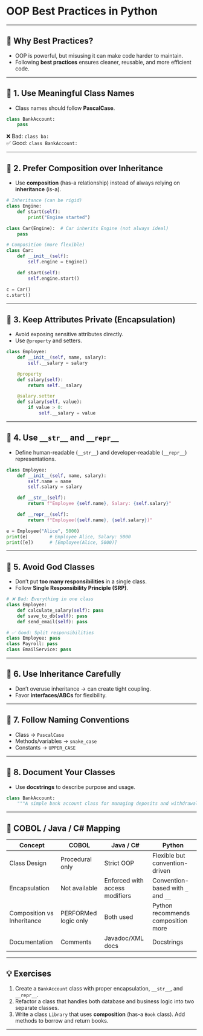 # OOP Best Practices in Python

---

## 🔹 Why Best Practices?
- OOP is powerful, but misusing it can make code harder to maintain.  
- Following **best practices** ensures cleaner, reusable, and more efficient code.  

---

## 🔹 1. Use Meaningful Class Names
- Class names should follow **PascalCase**.  
```python
class BankAccount:  
    pass
```

❌ Bad: `class ba:`  
✅ Good: `class BankAccount:`  

---

## 🔹 2. Prefer Composition over Inheritance
- Use **composition** (has-a relationship) instead of always relying on **inheritance** (is-a).  

```python
# Inheritance (can be rigid)
class Engine:
    def start(self):
        print("Engine started")

class Car(Engine):  # Car inherits Engine (not always ideal)
    pass

# Composition (more flexible)
class Car:
    def __init__(self):
        self.engine = Engine()

    def start(self):
        self.engine.start()

c = Car()
c.start()
```

---

## 🔹 3. Keep Attributes Private (Encapsulation)
- Avoid exposing sensitive attributes directly.  
- Use `@property` and setters.  

```python
class Employee:
    def __init__(self, name, salary):
        self.__salary = salary

    @property
    def salary(self):
        return self.__salary

    @salary.setter
    def salary(self, value):
        if value > 0:
            self.__salary = value
```

---

## 🔹 4. Use `__str__` and `__repr__`
- Define human-readable (`__str__`) and developer-readable (`__repr__`) representations.  

```python
class Employee:
    def __init__(self, name, salary):
        self.name = name
        self.salary = salary

    def __str__(self):
        return f"Employee {self.name}, Salary: {self.salary}"

    def __repr__(self):
        return f"Employee({self.name}, {self.salary})"

e = Employee("Alice", 5000)
print(e)        # Employee Alice, Salary: 5000
print([e])      # [Employee(Alice, 5000)]
```

---

## 🔹 5. Avoid God Classes
- Don’t put **too many responsibilities** in a single class.  
- Follow **Single Responsibility Principle (SRP)**.  

```python
# ❌ Bad: Everything in one class
class Employee:
    def calculate_salary(self): pass
    def save_to_db(self): pass
    def send_email(self): pass

# ✅ Good: Split responsibilities
class Employee: pass
class Payroll: pass
class EmailService: pass
```

---

## 🔹 6. Use Inheritance Carefully
- Don’t overuse inheritance → can create tight coupling.  
- Favor **interfaces/ABCs** for flexibility.  

---

## 🔹 7. Follow Naming Conventions
- Class → `PascalCase`  
- Methods/variables → `snake_case`  
- Constants → `UPPER_CASE`  

---

## 🔹 8. Document Your Classes
- Use **docstrings** to describe purpose and usage.  

```python
class BankAccount:
    """A simple bank account class for managing deposits and withdrawals."""
```

---

## 🔹 COBOL / Java / C# Mapping
| Concept | COBOL | Java / C# | Python |
|---------|-------|-----------|--------|
| Class Design | Procedural only | Strict OOP | Flexible but convention-driven |
| Encapsulation | Not available | Enforced with access modifiers | Convention-based with `_` and `__` |
| Composition vs Inheritance | PERFORMed logic only | Both used | Python recommends composition more |
| Documentation | Comments | Javadoc/XML docs | Docstrings |

---

## 💡 Exercises
1. Create a `BankAccount` class with proper encapsulation, `__str__`, and `__repr__`.  
2. Refactor a class that handles both database and business logic into two separate classes.  
3. Write a class `Library` that uses **composition** (has-a `Book` class). Add methods to borrow and return books.  

---
